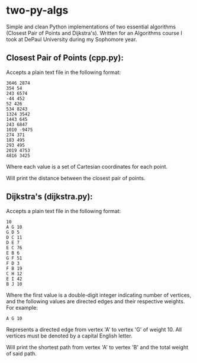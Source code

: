 # two-py-algs
Simple and clean Python implementations of two essential algorithms (Closest Pair of Points and Dijkstra's). Written for an Algorithms course I took at DePaul University during my Sophomore year.
## Closest Pair of Points (cpp.py):
Accepts a plain text file in the following format:
```
3646 2874
354 54
243 6574
-44 452
52 426
534 8243
1324 3542
1443 645
243 6847
1010 -9475
274 371
183 495
293 495
2019 4753
4816 3425
```
Where each value is a set of Cartesian coordinates for each point.

Will print the distance between the closest pair of points.
## Dijkstra's (dijkstra.py):
Accepts a plain text file in the following format:
```
10
A G 10
G D 5
D C 11
D E 7
E C 76
E B 6
G F 51
F D 3
F B 19
C H 12
E I 42
B J 10
```
Where the first value is a double-digit integer indicating number of vertices, and the following values are directed edges and their respective weights. For example:
```
A G 10
```
Represents a directed edge from vertex 'A' to vertex 'G' of weight 10. All vertices must be denoted by a capital English letter.

Will print the shortest path from vertex 'A' to vertex 'B' and the total weight of said path.
